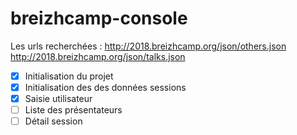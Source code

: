 # breizhcamp-console

Les urls recherchées :
http://2018.breizhcamp.org/json/others.json
http://2018.breizhcamp.org/json/talks.json

- [x] Initialisation du projet
- [x] Initialisation des des données sessions
- [x] Saisie utilisateur
- [ ] Liste des présentateurs
- [ ] Détail session
